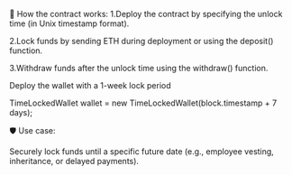 📌 How the contract works:
1.Deploy the contract by specifying the unlock time (in Unix timestamp format).

2.Lock funds by sending ETH during deployment or using the deposit() function.

3.Withdraw funds after the unlock time using the withdraw() function.


Deploy the wallet with a 1-week lock period

TimeLockedWallet wallet = new TimeLockedWallet(block.timestamp + 7 days);

🛡️ Use case:

Securely lock funds until a specific future date (e.g., employee vesting, inheritance, or delayed payments).
